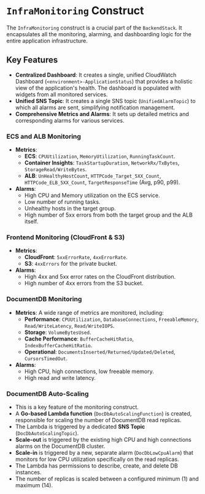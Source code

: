 # `InfraMonitoring` Construct

The `InfraMonitoring` construct is a crucial part of the `BackendStack`. It encapsulates all the monitoring, alarming, and dashboarding logic for the entire application infrastructure.

## Key Features

- **Centralized Dashboard**: It creates a single, unified CloudWatch Dashboard (`<environment>-ApplicationStatus`) that provides a holistic view of the application's health. The dashboard is populated with widgets from all monitored services.
- **Unified SNS Topic**: It creates a single SNS topic (`UnifiedAlarmTopic`) to which all alarms are sent, simplifying notification management.
- **Comprehensive Metrics and Alarms**: It sets up detailed metrics and corresponding alarms for various services.

### ECS and ALB Monitoring

- **Metrics**:
  - **ECS**: `CPUUtilization`, `MemoryUtilization`, `RunningTaskCount`.
  - **Container Insights**: `TaskStartupDuration`, `NetworkRx/TxBytes`, `StorageRead/WriteBytes`.
  - **ALB**: `UnHealthyHostCount`, `HTTPCode_Target_5XX_Count`, `HTTPCode_ELB_5XX_Count`, `TargetResponseTime` (Avg, p90, p99).
- **Alarms**:
  - High CPU and Memory utilization on the ECS service.
  - Low number of running tasks.
  - Unhealthy hosts in the target group.
  - High number of 5xx errors from both the target group and the ALB itself.

### Frontend Monitoring (CloudFront & S3)

- **Metrics**:
  - **CloudFront**: `5xxErrorRate`, `4xxErrorRate`.
  - **S3**: `4xxErrors` for the private bucket.
- **Alarms**:
  - High 4xx and 5xx error rates on the CloudFront distribution.
  - High number of 4xx errors from the S3 bucket.

### DocumentDB Monitoring

- **Metrics**: A wide range of metrics are monitored, including:
  - **Performance**: `CPUUtilization`, `DatabaseConnections`, `FreeableMemory`, `Read/WriteLatency`, `Read/WriteIOPS`.
  - **Storage**: `VolumeBytesUsed`.
  - **Cache Performance**: `BufferCacheHitRatio`, `IndexBufferCacheHitRatio`.
  - **Operational**: `DocumentsInserted/Returned/Updated/Deleted`, `CursorsTimedOut`.
- **Alarms**:
  - High CPU, high connections, low freeable memory.
  - High read and write latency.

### DocumentDB Auto-Scaling

- This is a key feature of the monitoring construct.
- A **Go-based Lambda function** (`DocDbAutoScalingFunction`) is created, responsible for scaling the number of DocumentDB read replicas.
- The Lambda is triggered by a dedicated **SNS Topic** (`DocDbAutoScalingTopic`).
- **Scale-out** is triggered by the existing high CPU and high connections alarms on the DocumentDB cluster.
- **Scale-in** is triggered by a new, separate alarm (`DocDbLowCpuAlarm`) that monitors for low CPU utilization specifically on the read replicas.
- The Lambda has permissions to describe, create, and delete DB instances.
- The number of replicas is scaled between a configured minimum (1) and maximum (14). 